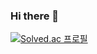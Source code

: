 ### Hi there 👋

[![Solved.ac
프로필](http://mazassumnida.wtf/api/v2/generate_badge?boj=gwangin)](https://solved.ac/gwangin)
